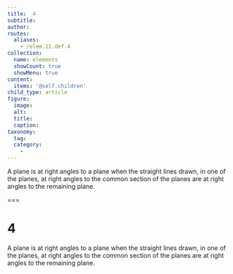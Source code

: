 ```yaml
---
title:  4
subtitle: 
author:
routes:
  aliases:
    - /elem.11.def.4
collection:
  name: elements
  showCount: true
  showMenu: true
content:
  items: '@self.children'
child_type: article
figure:
  image:
  alt:
  title:
  caption:
taxonomy:
  tag:
  category:
    - 
---
```


<p>A <hi rend="bold">plane is at right angles to a plane</hi> when the straight lines drawn, in one of the planes, at right angles to the common section of the planes are at right angles to the remaining plane.</p>

===

<h1>4</h1>
<p>A <span class="bold">plane is at right angles to a plane</span> when the straight lines drawn, in one of the planes, at right angles to the common section of the planes are at right angles to the remaining plane.</p>
